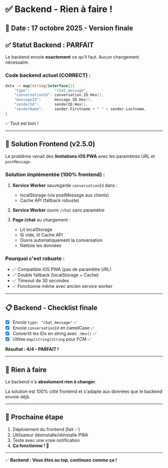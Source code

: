 # ✅ Backend - Rien à faire !

## 📅 Date : 17 octobre 2025 - Version finale

## ✅ Statut Backend : PARFAIT

Le backend envoie **exactement** ce qu'il faut. Aucun changement nécessaire.

### Code backend actuel (CORRECT) :

```go
data := map[string]interface{}{
    "type":           "chat_message",
    "conversationId": conversation.ID.Hex(),
    "messageId":      message.ID.Hex(),
    "senderId":       senderID.Hex(),
    "senderName":     sender.Firstname + " " + sender.Lastname,
}
```

✅ Tout est bon !

---

## 🔧 Solution Frontend (v2.5.0)

Le problème venait des **limitations iOS PWA** avec les paramètres URL et `postMessage`.

### Solution implémentée (100% frontend) :

1. **Service Worker** sauvegarde `conversationId` dans :
   - localStorage (via postMessage aux clients)
   - Cache API (fallback robuste)

2. **Service Worker** ouvre `/chat` sans paramètre

3. **Page /chat** au chargement :
   - Lit localStorage
   - Si vide, lit Cache API
   - Ouvre automatiquement la conversation
   - Nettoie les données

### Pourquoi c'est robuste :
- ✅ Compatible iOS PWA (pas de paramètre URL)
- ✅ Double fallback (localStorage + Cache)
- ✅ Timeout de 30 secondes
- ✅ Fonctionne même avec ancien service worker

---

## 📋 Backend - Checklist finale

- [x] Envoie `type: "chat_message"` ✅
- [x] Envoie `conversationId` en camelCase ✅
- [x] Convertit les IDs en string avec `.Hex()` ✅
- [x] Utilise `map[string]string` pour FCM ✅

**Résultat : 4/4 - PARFAIT !**

---

## 🎯 Rien à faire

Le backend n'a **absolument rien à changer**.

La solution est 100% côté frontend et s'adapte aux données que le backend envoie déjà.

---

## 🚀 Prochaine étape

1. Déploiement du frontend (fait ✅)
2. Utilisateur désinstalle/réinstalle PWA
3. Teste avec une vraie notification
4. **Ça fonctionne ! 🎉**

---

✅ **Backend : Vous êtes au top, continuez comme ça !**

